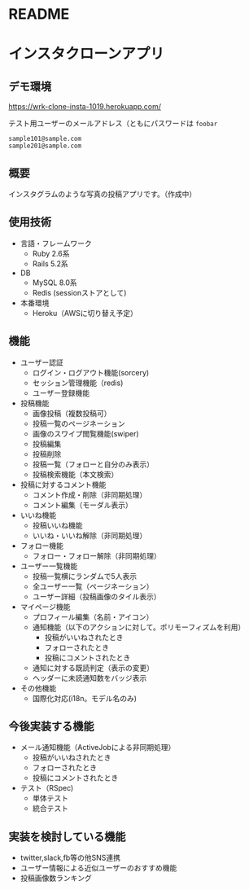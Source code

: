 # README

# インスタクローンアプリ
## デモ環境
https://wrk-clone-insta-1019.herokuapp.com/

テスト用ユーザーのメールアドレス（ともにパスワードは `foobar`
```
sample101@sample.com
sample201@sample.com
```

## 概要
インスタグラムのような写真の投稿アプリです。（作成中）

## 使用技術
- 言語・フレームワーク
  - Ruby 2.6系
  - Rails 5.2系
- DB
  - MySQL 8.0系
  - Redis (sessionストアとして)
- 本番環境
  - Heroku（AWSに切り替え予定）

## 機能
- ユーザー認証
  - ログイン・ログアウト機能(sorcery)
  - セッション管理機能（redis)
  - ユーザー登録機能
- 投稿機能
  - 画像投稿（複数投稿可）
  - 投稿一覧のページネーション
  - 画像のスワイプ閲覧機能(swiper)
  - 投稿編集
  - 投稿削除
  - 投稿一覧（フォローと自分のみ表示）
  - 投稿検索機能（本文検索）
- 投稿に対するコメント機能
  - コメント作成・削除（非同期処理）
  - コメント編集（モーダル表示）
- いいね機能
  - 投稿いいね機能
  - いいね・いいね解除（非同期処理）
- フォロー機能
  - フォロー・フォロー解除（非同期処理）
- ユーザー一覧機能
  - 投稿一覧横にランダムで5人表示
  - 全ユーザー一覧（ページネーション）
  - ユーザー詳細（投稿画像のタイル表示）
- マイページ機能
  - プロフィール編集（名前・アイコン）
  - 通知機能（以下のアクションに対して。ポリモーフィズムを利用）
    - 投稿がいいねされたとき
    - フォローされたとき
    - 投稿にコメントされたとき
  - 通知に対する既読判定（表示の変更）
  - ヘッダーに未読通知数をバッジ表示
- その他機能
  - 国際化対応(i18n。モデル名のみ)

## 今後実装する機能
- メール通知機能（ActiveJobによる非同期処理）
  - 投稿がいいねされたとき
  - フォローされたとき
  - 投稿にコメントされたとき
- テスト（RSpec)
  - 単体テスト
  - 統合テスト

## 実装を検討している機能
- twitter,slack,fb等の他SNS連携
- ユーザー情報による近似ユーザーのおすすめ機能
- 投稿画像数ランキング
